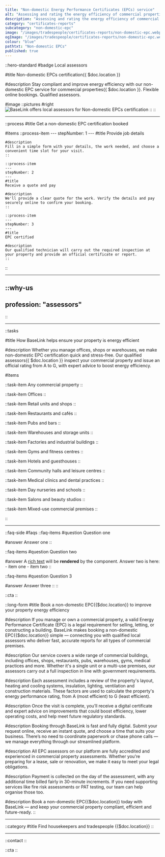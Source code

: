 ```yaml
---
title: "Non-domestic Energy Performance Certificates (EPCs) service"
alt: "Assessing and rating the energy efficiency of commercial properties"
description: "Assessing and rating the energy efficiency of commercial properties"
category: "certificates-reports"
subcategory: "non-domestic-epc"
image: "/images/tradespeople/certificates-reports/non-domestic-epc.webp"
ogImage: "/images/tradespeople/certificates-reports/non-domestic-epc.webp"
colour: "blue"
pathtxt: "Non-domestic EPCs"
published: true
---
```


::hero-standard
#badge
Local assessors

#title
Non-domestic EPCs certification{{ $doc.location }}

#description
Stay compliant and improve energy efficiency with our non-domestic EPC service for commercial properties{{ $doc.location }}. Flexible online bookings. Qualified assessors.

#image
    ::pictures
    #right
    ![BaseLink offers local assessors for Non-domestic EPCs certification](/images/tradespeople/certificates-reports/non-domestic-epc.webp)
    ::
::

---

::process
#title
Get a non-domestic EPC certification booked

#items
    ::process-item
    ---
    stepNumber: 1
    ---
    #title
    Provide job details

    #description
    Fill in a simple form with your details, the work needed, and choose a convenient time slot for your visit.
    ::
    
    ::process-item
    ---
    stepNumber: 2
    ---
    #title
    Receive a quote and pay

    #description
    We'll provide a clear quote for the work. Verify the details and pay securely online to confirm your booking.
    ::

    ::process-item
    ---
    stepNumber: 3
    ---
    #title
    EPC certified

    #description
    Our qualified technician will carry out the required inspection at your property and provide an official certificate or report.
    ::
::

---

::why-us
---
profession: "assessors"
---
::

---

::tasks

#title
How BaseLink helps ensure your property is energy efficient

#description
Whether you manage offices, shops or warehouses, we make non-domestic EPC certification quick and stress-free. Our qualified assessors{{ $doc.location }} inspect your commercial property and issue an official rating from A to G, with expert advice to boost energy efficiency.

#items

  ::task-item
  Any commercial property
  ::

  ::task-item
  Offices
  ::

  ::task-item
  Retail units and shops
  ::

  ::task-item
  Restaurants and cafés
  ::

  ::task-item
  Pubs and bars
  ::

  ::task-item
  Warehouses and storage units
  ::

  ::task-item
  Factories and industrial buildings
  ::

  ::task-item
  Gyms and fitness centres
  ::

  ::task-item
  Hotels and guesthouses
  ::

  ::task-item
  Community halls and leisure centres
  ::

  ::task-item
  Medical clinics and dental practices
  ::

  ::task-item
  Day nurseries and schools
  ::

  ::task-item
  Salons and beauty studios
  ::

  ::task-item
  Mixed-use commercial premises
  ::

::

---

::faq-side
#faqs
  ::faq-items
  #question
  Question one

  #answer
  Answer one
  ::

  ::faq-items
  #question
  Question two

  #answer
  A [rich text](/services/commercial-cleaning) will be **rendered** by the component.
  Answer two is here:
    - item one
    - item two
  ::

  ::faq-items
  #question
  Question 3

  #answer
  Answer three
  ::
::

::cta
::

::long-form
#title
Book a non-domestic EPC{{$doc.location}} to improve your property energy efficiency

#description
If you manage or own a commercial property, a valid Energy Performance Certificate (EPC) is a legal requirement for selling, letting, or constructing a building. BaseLink makes booking a non-domestic EPC{{$doc.location}} simple — connecting you with qualified local assessors who deliver fast, accurate reports for all types of commercial premises.

#description
Our service covers a wide range of commercial buildings, including offices, shops, restaurants, pubs, warehouses, gyms, medical practices and more. Whether it's a single unit or a multi-use premises, our assessors carry out a full inspection in line with government requirements.

#description
Each assessment includes a review of the property's layout, heating and cooling systems, insulation, lighting, ventilation and construction materials. These factors are used to calculate the property's energy performance rating, from A (most efficient) to G (least efficient).

#description
Once the visit is complete, you’ll receive a digital certificate and expert advice on improvements that could boost efficiency, lower operating costs, and help meet future regulatory standards.

#description
Booking through BaseLink is fast and fully digital. Submit your request online, receive an instant quote, and choose a time that suits your business. There’s no need to coordinate paperwork or chase phone calls — we manage everything through our streamlined platform.

#description
All EPC assessors on our platform are fully accredited and experienced in commercial property assessments. Whether you're preparing for a lease, sale or renovation, we make it easy to meet your legal obligations.

#description
Payment is collected on the day of the assessment, with any additional time billed fairly in 30-minute increments. If you need supporting services like fire risk assessments or PAT testing, our team can help organise those too.

#description
Book a non-domestic EPC{{$doc.location}} today with BaseLink — and keep your commercial property compliant, efficient and future-ready.
::

---

::category
#title
Find housekeepers and tradespeople {{$doc.location}}
::

---

::contact
::

::cta
::